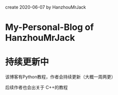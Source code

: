 create 2020-06-07 by HanzhouMrJack
# My-Personal-Blog of HanzhouMrJack
# 持续更新中

该博客有Python教程，作者会持续更新（大概一周两更）

后续作者也会出关于 C++的教程
